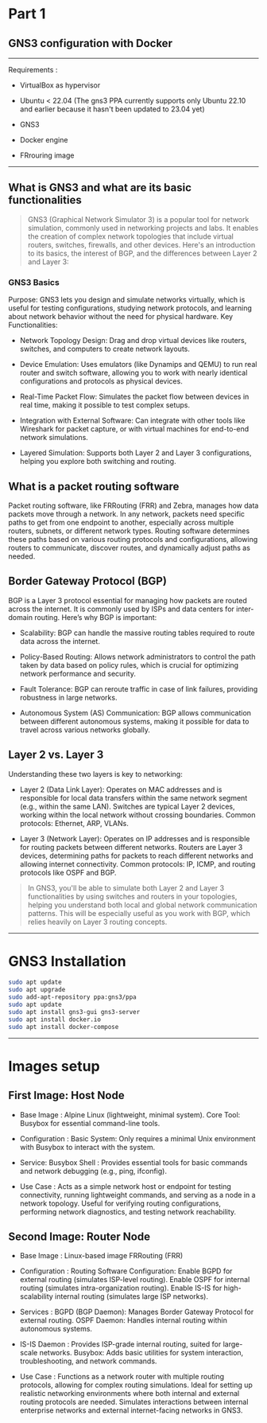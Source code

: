  # Part 1 
 
 ## GNS3 configuration with Docker 

---

Requirements :

* VirtualBox as hypervisor

* Ubuntu < 22.04 (The gns3 PPA currently supports only Ubuntu 22.10 and earlier because it hasn't been updated to 23.04 yet)

* GNS3

* Docker engine

* FRrouring image

---

## What is GNS3 and what are its basic functionalities 

> GNS3 (Graphical Network Simulator 3) is a popular tool for network simulation, commonly used in networking projects and labs. It enables the creation of complex network topologies that include virtual routers, switches, firewalls, and other devices. Here's an introduction to its basics, the interest of BGP, and the differences between Layer 2 and Layer 3:

### GNS3 Basics

Purpose: GNS3 lets you design and simulate networks virtually, which is useful for testing configurations, studying network protocols, and learning about network behavior without the need for physical hardware.
Key Functionalities:

* Network Topology Design: Drag and drop virtual devices like routers, switches, and computers to create network layouts.

* Device Emulation: Uses emulators (like Dynamips and QEMU) to run real router and switch software, allowing you to work with nearly identical configurations and protocols as physical devices.

* Real-Time Packet Flow: Simulates the packet flow between devices in real time, making it possible to test complex setups.

* Integration with External Software: Can integrate with other tools like Wireshark for packet capture, or with virtual machines for end-to-end network simulations.

* Layered Simulation: Supports both Layer 2 and Layer 3 configurations, helping you explore both switching and routing.

## What is a packet routing software

Packet routing software, like FRRouting (FRR) and Zebra, manages how data packets move through a network. In any network, packets need specific paths to get from one endpoint to another, especially across multiple routers, subnets, or different network types. Routing software determines these paths based on various routing protocols and configurations, allowing routers to communicate, discover routes, and dynamically adjust paths as needed.

## Border Gateway Protocol (BGP)

BGP is a Layer 3 protocol essential for managing how packets are routed across the internet. It is commonly used by ISPs and data centers for inter-domain routing. Here’s why BGP is important:

* Scalability: BGP can handle the massive routing tables required to route data across the internet.

* Policy-Based Routing: Allows network administrators to control the path taken by data based on policy rules, which is crucial for optimizing network performance and security.

* Fault Tolerance: BGP can reroute traffic in case of link failures, providing robustness in large networks.

* Autonomous System (AS) Communication: BGP allows communication between different autonomous systems, making it possible for data to travel across various networks globally.

## Layer 2 vs. Layer 3

Understanding these two layers is key to networking:

* Layer 2 (Data Link Layer):
Operates on MAC addresses and is responsible for local data transfers within the same network segment (e.g., within the same LAN).
Switches are typical Layer 2 devices, working within the local network without crossing boundaries.
Common protocols: Ethernet, ARP, VLANs.

* Layer 3 (Network Layer):
Operates on IP addresses and is responsible for routing packets between different networks.
Routers are Layer 3 devices, determining paths for packets to reach different networks and allowing internet connectivity.
Common protocols: IP, ICMP, and routing protocols like OSPF and BGP.

> In GNS3, you'll be able to simulate both Layer 2 and Layer 3 functionalities by using switches and routers in your topologies, helping you understand both local and global network communication patterns. This will be especially useful as you work with BGP, which relies heavily on Layer 3 routing concepts.

---

# GNS3 Installation 

```bash
sudo apt update
sudo apt upgrade
sudo add-apt-repository ppa:gns3/ppa
sudo apt update                                
sudo apt install gns3-gui gns3-server
sudo apt install docker.io
sudo apt install docker-compose
```

---

# Images setup

## First Image: Host Node

* Base Image : Alpine Linux (lightweight, minimal system).
Core Tool: Busybox for essential command-line tools.

* Configuration :
Basic System: Only requires a minimal Unix environment with Busybox to interact with the system.

* Service:
Busybox Shell : Provides essential tools for basic commands and network debugging (e.g., ping, ifconfig).

* Use Case :
Acts as a simple network host or endpoint for testing connectivity, running lightweight commands, and serving as a node in a network topology.
Useful for verifying routing configurations, performing network diagnostics, and testing network reachability.

## Second Image: Router Node

* Base Image : Linux-based image FRRouting (FRR) 

* Configuration :
Routing Software Configuration:
Enable BGPD for external routing (simulates ISP-level routing).
Enable OSPF for internal routing (simulates intra-organization routing).
Enable IS-IS for high-scalability internal routing (simulates large ISP networks).

* Services :
BGPD (BGP Daemon): Manages Border Gateway Protocol for external routing.
OSPF Daemon: Handles internal routing within autonomous systems.

* IS-IS Daemon : Provides ISP-grade internal routing, suited for large-scale networks.
Busybox: Adds basic utilities for system interaction, troubleshooting, and network commands.

* Use Case :
Functions as a network router with multiple routing protocols, allowing for complex routing simulations.
Ideal for setting up realistic networking environments where both internal and external routing protocols are needed.
Simulates interactions between internal enterprise networks and external internet-facing networks in GNS3.




